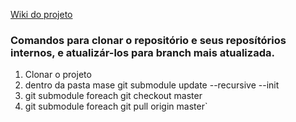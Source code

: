 [Wiki do projeto](https://github.com/AGES-PUCRS/mase/wiki)

### Comandos para clonar o repositório e seus reposítórios internos, e atualizár-los para branch mais atualizada.

1. Clonar o projeto 
1. dentro da pasta mase git submodule update --recursive --init
1. git submodule foreach git checkout master 
1. git submodule foreach git pull origin master` 
